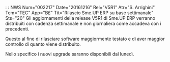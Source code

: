  :  : NWS Num="002217" Date="20161216" Rel="V5R1" Atr="S. Arrighini" Tem="TEC" App="B£" Tit="Rilascio Sme.UP ERP su base settimanale" Sts="20"
Gli aggiornamenti della release V5R1 di Sme.UP ERP verranno distribuiti con cadenza settimanale e non giornaliera come accadeva con i precedenti.

Questo al fine di rilasciare software maggiormente testato e di aver maggior controllo di quanto viene distribuito.

Nello specifico i nuovi upgrade saranno disponibili dal lunedì.
